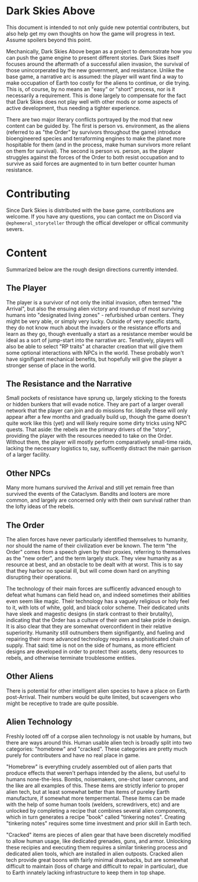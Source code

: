 # Dark Skies Above

This document is intended to not only guide new potential contributers, but also help get my own thoughts on how the game will progress in text. Assume spoilers beyond this point.

Mechanically, Dark Skies Above began as a project to demonstrate how you can push the game engine to present different stories. Dark Skies itself focuses around the aftermath of a successful alien invasion, the survival of those unincorperated by the new government, and resistance. Unlike the base game, a narrative arc is assumed: the player will want find a way to make occupation of Earth too costly for the aliens to continue, or die trying. This is, of course, by no means an "easy" or "short" process, nor is it necessarily a requirement. This is done largely to compensate for the fact that Dark Skies does not play well with other mods or some aspects of active development, thus needing a tighter experience.

There are two major literary conflicts portrayed by the mod that new content can be guided by. The first is person vs. environment, as the aliens (referred to as "the Order" by survivors throughout the game) introduce bioengineered species and terraforming engines to make the planet more hospitable for them (and in the process, make human survivors more reliant on them for survival). The second is person vs. person, as the player struggles against the forces of the Order to both resist occupation and to survive as said forces are augmented to in turn better counter human resistance.

# Contributing

Since Dark Skies is distributed with the base game, contributions are welcome. If you have any questions, you can contact me on Discord via `@ephemeral_storyteller` through the offical developer or offical community severs.

# Content

Summarized below are the rough design directions currently intended.


## The Player

The player is a survivor of not only the initial invasion, often termed "the Arrival", but also the ensuing alien victory and roundup of most surviving humans into "designated living zones" - refurbished urban centers. They might be very able, or simply very lucky. Outside of very specific starts, they do not know much about the invaders or the resistance efforts and learn as they go, though eventually a start as a resistance member would be ideal as a sort of jump-start into the narrative arc. Tenatively, players will also be able to select "RP traits" at character creation that will give them some optional interactions with NPCs in the world. These probably won't have signifigant mechanical benefits, but hopefully will give the player a stronger sense of place in the world.


## The Resistance and the Narrative

Small pockets of resistance have sprung up, largely sticking to the forests or hidden bunkers that will evade notice. They are part of a larger overall network that the player can join and do missions for. Ideally these will only appear after a few months and gradually build up, though the game doesn't quite work like this (yet) and will likely require some dirty tricks using NPC quests. That aside: the rebels are the primary drivers of the "story", providing the player with the resources needed to take on the Order. Without them, the player will mostly perform comparatively small-time raids, lacking the necessary logistics to, say, sufficently distract the main garrison of a larger facility. 


## Other NPCs

Many more humans survived the Arrival and still yet remain free than survived the events of the Cataclysm. Bandits and looters are more common, and largely are concerned only with their own survival rather than the lofty ideas of the rebels.


## The Order

The alien forces have never particularly identified themselves to humanity, nor should the name of their civilization ever be known. The term "the Order" comes from a speech given by their proxies, referring to themselves as the "new order", and the term largely stuck. They view humanity as a resource at best, and an obstacle to be dealt with at worst. This is to say that they harbor no special ill, but will come down hard on anything disrupting their operations.

The technology of their main forces are sufficently advanced enough to defeat what humans can field head on, and indeed sometimes their abilities even seem like magic. Their technology has a vaguely religious or holy feel to it, with lots of white, gold, and black color scheme. Their dedicated units have sleek and magestic designs (in stark contrast to their brutality), indicating that the Order has a culture of their own and take pride in design. It is also clear that they are somewhat overconfident in their relative superiority. Humanity still outnumbers them signifigantly, and fueling and repairing their more advanced technology requires a sophisticated chain of supply. That said: time is not on the side of humans, as more efficient designs are developed in order to protect their assets, deny resources to rebels, and otherwise terminate troublesome entities.


## Other Aliens

There is potential for other intelligent alien species to have a place on Earth post-Arrival. Their numbers would be quite limited, but scavengers who might be receptive to trade are quite possible.


## Alien Technology

Freshly looted off of a corpse alien technology is not usable by humans, but there are ways around this. Human usable alien tech is broadly split into two categories: "homebrew" and "cracked". These categories are pretty much purely for contributers and have no real place in game.

"Homebrew" is everything crudely assembled out of alien parts that produce effects that weren't perhaps intended by the aliens, but useful to humans none-the-less. Bombs, noisemakers, one-shot laser cannons, and the like are all examples of this. These items are strictly inferior to proper alien tech, but at least somewhat better than items of pureley Earth manufacture, if somewhat more tempermental. These items can be made with the help of some human tools (welders, screwdrivers, etc) and are unlocked by completing a recipe that combines several alien components, which in turn generates a recipe "book" called "tinkering notes". Creating "tinkering notes" requires some time investment and prior skill in Earth tech.

"Cracked" items are pieces of alien gear that have been discretely modified to allow human usage, like dedicated grenades, guns, and armor. Unlocking these recipies and executing them requires a similar tinkering process and dedicated alien tools, which are installed in alien outposts. Cracked alien tech provide great boons with fairly minimal drawbacks, but are somewhat difficult to maintain (loss of charge and difficult to repair in particular), due to Earth innately lacking infrastructure to keep them in top shape.

